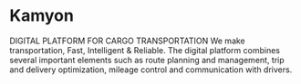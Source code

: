 # Kamyon 
DIGITAL PLATFORM FOR CARGO TRANSPORTATION
We make transportation, Fast, Intelligent & Reliable.
The digital platform combines several important elements such as route planning and management, trip and delivery optimization, mileage control and communication with drivers.
